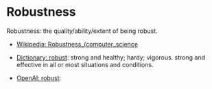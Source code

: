 # Robustness

Robustness: the quality/ability/extent of being robust.

<div data-chatgpt-prompt="explain robustness (system quality attribute, non-functional requirement, cross-functional contraint)"></div>

* [Wikipedia: Robustness_(computer_science](https://wikipedia.org/wiki/Robustness_(computer_science))

* [Dictionary: robust](https://www.dictionary.com/browse/robust): strong and healthy; hardy; vigorous. strong and effective in all or most situations and conditions.

* [OpenAI: robust](https:://openai.com): <div data-chatgpt-prompt="define robust (computers and software)"></div>
